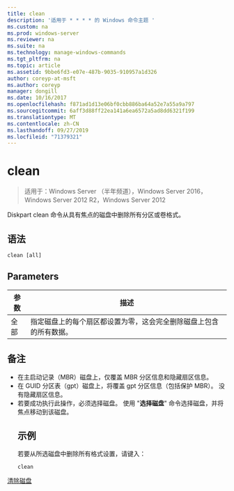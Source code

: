 ```yaml
---
title: clean
description: '适用于 * * * * 的 Windows 命令主题 '
ms.custom: na
ms.prod: windows-server
ms.reviewer: na
ms.suite: na
ms.technology: manage-windows-commands
ms.tgt_pltfrm: na
ms.topic: article
ms.assetid: 9bbe6fd3-e07e-487b-9035-910957a1d326
author: coreyp-at-msft
ms.author: coreyp
manager: dongill
ms.date: 10/16/2017
ms.openlocfilehash: f871ad1d13e06bf0cbb886ba64a52e7a55a9a797
ms.sourcegitcommit: 6aff3d88ff22ea141a6ea6572a5ad8dd6321f199
ms.translationtype: MT
ms.contentlocale: zh-CN
ms.lasthandoff: 09/27/2019
ms.locfileid: "71379321"
---
```

# <a name="clean"></a>clean

>适用于：Windows Server （半年频道），Windows Server 2016，Windows Server 2012 R2，Windows Server 2012

Diskpart clean 命令从具有焦点的磁盘中删除所有分区或卷格式。
## <a name="syntax"></a>语法
```
clean [all]
```
## <a name="parameters"></a>Parameters

| 参数 |                                                        描述                                                        |
|-----------|---------------------------------------------------------------------------------------------------------------------------|
|    全部    | 指定磁盘上的每个扇区都设置为零，这会完全删除磁盘上包含的所有数据。 |

## <a name="remarks"></a>备注
- 在主启动记录（MBR）磁盘上，仅覆盖 MBR 分区信息和隐藏扇区信息。
- 在 GUID 分区表（gpt）磁盘上，将覆盖 gpt 分区信息（包括保护 MBR）。 没有隐藏扇区信息。
- 若要成功执行此操作，必须选择磁盘。 使用 "**选择磁盘**" 命令选择磁盘，并将焦点移动到该磁盘。
  ## <a name="BKMK_examples"></a>示例
  若要从所选磁盘中删除所有格式设置，请键入：
  ```
  clean
  ```

[清除磁盘](https://technet.microsoft.com/library/hh848661.aspx)
